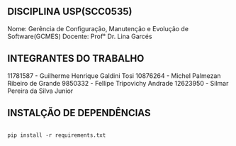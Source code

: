 ## DISCIPLINA USP(SCC0535)

Nome: Gerência de Configuração, Manutenção e Evolução de Software(GCMES)
Docente: Prof° Dr. Lina Garcés

## INTEGRANTES DO TRABALHO

11781587 - Guilherme Henrique Galdini Tosi 
10876264 - Michel Palmezan Ribeiro de Grande
9850332 - Fellipe Tripovichy Andrade
12623950 - Silmar Pereira da Silva Junior 

## INSTALÇÃO DE DEPENDÊNCIAS

```

pip install -r requirements.txt


```

